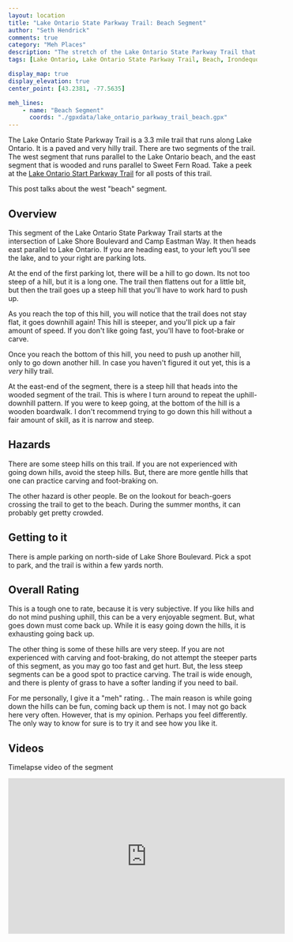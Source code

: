 ```yaml
---
layout: location
title: "Lake Ontario State Parkway Trail: Beach Segment"
author: "Seth Hendrick"
comments: true
category: "Meh Places"
description: "The stretch of the Lake Ontario State Parkway Trail that runs parallel to the Lake Ontario Sand Beach."
tags: [Lake Ontario, Lake Ontario State Parkway Trail, Beach, Irondequot, Rochester]

display_map: true
display_elevation: true
center_point: [43.2381, -77.5635]

meh_lines:
    - name: "Beach Segment"
      coords: "./gpxdata/lake_ontario_parkway_trail_beach.gpx"
---
```


The Lake Ontario State Parkway Trail is a 3.3 mile trail that runs along Lake Ontario.  It is a paved and very hilly trail.  There are two segments of the trail.  The west segment that runs parallel to the Lake Ontario beach, and the east segment that is wooded and runs parallel to Sweet Fern Road.  Take a peek at the [Lake Ontario Start Parkway Trail](/tag/lake-ontario-state-parkway-trail) for all posts of this trail.

This post talks about the west "beach" segment.  

## Overview

This segment of the Lake Ontario State Parkway Trail starts at the intersection of Lake Shore Boulevard and Camp Eastman Way.  It then heads east parallel to Lake Ontario.  If you are heading east, to your left you'll see the lake, and to your right are parking lots.

At the end of the first parking lot, there will be a hill to go down.  Its not too steep of a hill, but it is a long one.  The trail then flattens out for a little bit, but then the trail goes up a steep hill that you'll have to work hard to push up.

As you reach the top of this hill, you will notice that the trail does not stay flat, it goes downhill again!  This hill is steeper, and you'll pick up a fair amount of speed.  If you don't like going fast, you'll have to foot-brake or carve.

Once you reach the bottom of this hill, you need to push up another hill, only to go down another hill.  In case you haven't figured it out yet, this is a _very_ hilly trail.

At the east-end of the segment, there is a steep hill that heads into the wooded segment of the trail.  This is where I turn around to repeat the uphill-downhill pattern.  If you were to keep going, at the bottom of the hill is a wooden boardwalk.  I don't recommend trying to go down this hill without a fair amount of skill, as it is narrow and steep.

## Hazards

There are some steep hills on this trail.  If you are not experienced with going down hills, avoid the steep hills.  But, there are more gentle hills that one can practice carving and foot-braking on.

The other hazard is other people.  Be on the lookout for beach-goers crossing the trail to get to the beach.  During the summer months, it can probably get pretty crowded.

## Getting to it

There is ample parking on north-side of Lake Shore Boulevard.  Pick a spot to park, and the trail is within a few yards north.

## Overall Rating

This is a tough one to rate, because it is very subjective.  If you like hills and do not mind pushing uphill, this can be a very enjoyable segment.  But, what goes down must come back up.  While it is easy going down the hills, it is exhausting going back up.

The other thing is some of these hills are very steep.  If you are not experienced with carving and foot-braking, do not attempt the steeper parts of this segment, as you may go too fast and get hurt.  But, the less steep segments can be a good spot to practice carving.  The trail is wide enough, and there is plenty of grass to have a softer landing if you need to bail.

For me personally, I give it a "meh" rating. . The main reason is while going down the hills can be fun, coming back up them is not.  I may not go back here very often.  However, that is my opinion.  Perhaps you feel differently.  The only way to know for sure is to try it and see how you like it.

## Videos

Timelapse video of the segment

<iframe width="560" height="315" src="https://www.youtube.com/embed/G9TLZ-eukJg" frameborder="0" allow="accelerometer; autoplay; clipboard-write; encrypted-media; gyroscope; picture-in-picture" allowfullscreen></iframe>

